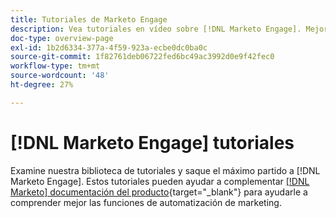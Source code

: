 ```yaml
---
title: Tutoriales de Marketo Engage
description: Vea tutoriales en vídeo sobre [!DNL Marketo Engage]. Mejore su comprensión sobre cómo utilizar las funciones de automatización de marketing y mucho más.
doc-type: overview-page
exl-id: 1b2d6334-377a-4f59-923a-ecbe0dc0ba0c
source-git-commit: 1f82761deb06722fed6bc49ac3992d0e9f42fec0
workflow-type: tm+mt
source-wordcount: '48'
ht-degree: 27%

---
```


# [!DNL Marketo Engage] tutoriales

Examine nuestra biblioteca de tutoriales y saque el máximo partido a [!DNL Marketo Engage]. Estos tutoriales pueden ayudar a complementar [[!DNL Marketo] documentación del producto](https://experienceleague.adobe.com/docs/marketo/using/home.html?lang=es){target="_blank"} para ayudarle a comprender mejor las funciones de automatización de marketing.

<div id="recs-overview-body-1"></div>
<div id="recs-overview-body-2"></div>
<div id="recs-overview-body-3"></div>
<div id="recs-overview-body-4"></div>
<div id="recs-overview-body-5"></div>
<div id="recs-overview-body-6"></div>
